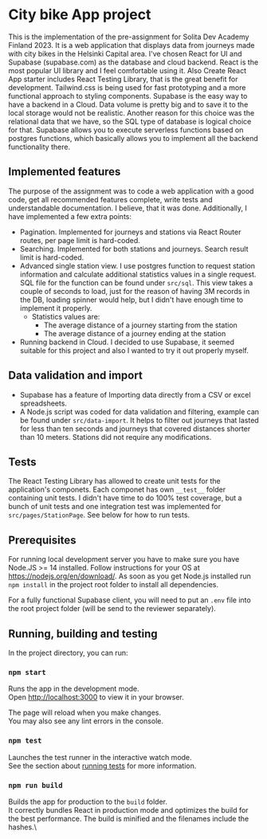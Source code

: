 # City bike App project
This is the implementation of the pre-assignment for Solita Dev Academy Finland 2023. It is a web application that displays data from journeys made with city bikes in the Helsinki Capital area.
I've chosen React for UI and Supabase (supabase.com) as the database and cloud backend. React is the most popular UI library and I feel comfortable using it. Also Create React App starter includes React Testing Library, that is the great benefit for development.
Tailwind.css is being used for fast prototyping and a more functional approach to styling components.
Supabase is the easy way to have a backend in a Cloud. Data volume is pretty big and to save it to the local storage would not be realistic. Another reason for this choice was the relational data that we have, so the SQL type of database is logical choice for that. Supabase allows you to execute serverless functions based on postgres functions, which basically allows you to implement all the backend functionality there. 

## Implemented features
The purpose of the assignment was to code a web application with a good code, get all recommended features complete, write tests and understandable documentation. I believe, that it was done. Additionally, I have implemented a few extra points:
- Pagination. Implemented for journeys and stations via React Router routes, per page limit is hard-coded.
- Searching. Implemented for both stations and journeys. Search result limit is hard-coded.
- Advanced single station view. I use postgres function to request station information and calculate additional statistics values in a single request. SQL file for the function can be found under `src/sql`. This view takes a couple of seconds to load, just for the reason of having 3M records in the DB, loading spinner would help, but I didn't have enough time to implement it properly.
    - Statistics values are: 
        - The average distance of a journey starting from the station
        - The average distance of a journey ending at the station
- Running backend in Cloud. I decided to use Supabase, it seemed suitable for this project and also I wanted to try it out properly myself.

## Data validation and import
- Supabase has a feature of Importing data directly from a CSV or excel spreadsheets.
- A Node.js script was coded for data validation and filtering, example can be found under `src/data-import`. It helps to filter out journeys that lasted for less than ten seconds and journeys that covered distances shorter than 10 meters. Stations did not require any modifications.

## Tests
The React Testing Library has allowed to create unit tests for the application's componets. Each componet has own `__test__` folder containing unit tests. I didn't have time to do 100% test coverage, but a bunch of unit tests and one integration test was implemented for `src/pages/StationPage`. See below for how to run tests. 
## Prerequisites
For running local development server you have to make sure you have Node.JS >= 14 installed. Follow instructions for your OS at https://nodejs.org/en/download/.
As soon as you get Node.js installed run `npm install` in the project root folder to install all dependencies.

For a fully functional Supabase client, you will need to put an `.env` file into the root project folder (will be send to the reviewer separately).

## Running, building and testing
In the project directory, you can run:

### `npm start`
Runs the app in the development mode.\
Open [http://localhost:3000](http://localhost:3000) to view it in your browser.

The page will reload when you make changes.\
You may also see any lint errors in the console.

### `npm test`
Launches the test runner in the interactive watch mode.\
See the section about [running tests](https://facebook.github.io/create-react-app/docs/running-tests) for more information.

### `npm run build`
Builds the app for production to the `build` folder.\
It correctly bundles React in production mode and optimizes the build for the best performance. The build is minified and the filenames include the hashes.\

